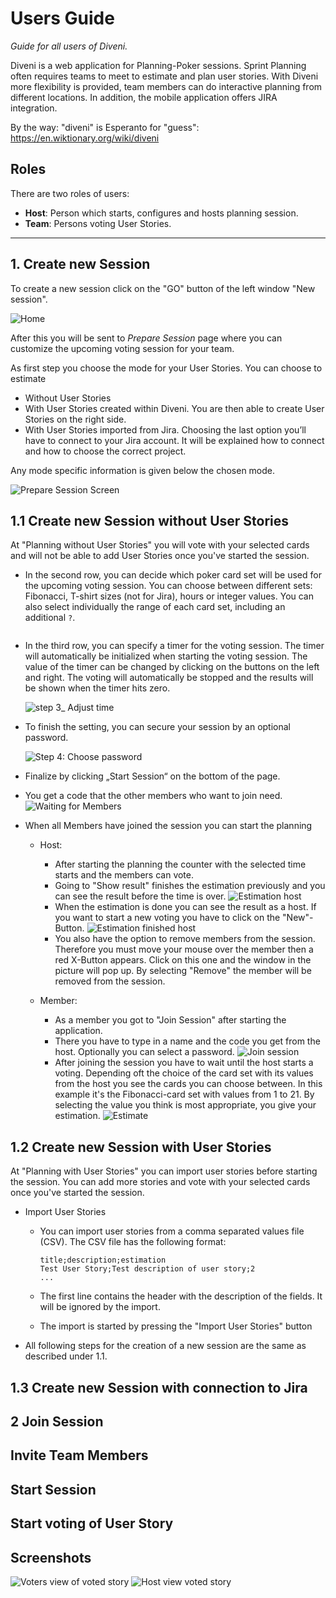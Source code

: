 # Users Guide

*Guide for all users of Diveni.*

Diveni is a web application for Planning-Poker sessions. Sprint Planning often requires teams to
meet to estimate and plan user stories. With Diveni more flexibility is provided, team members can
do interactive planning from different locations. In addition, the mobile application offers JIRA
integration.

By the way: "diveni" is Esperanto for "guess": <https://en.wiktionary.org/wiki/diveni>

## Roles

There are two roles of users:

* **Host**: Person which starts, configures and hosts planning session.
* **Team**: Persons voting User Stories.

---

## 1. Create new Session

To create a new session click on the "GO" button of the left window "New session".

<img :src="$withBase('/img/diveni_home.png')" alt="Home">    


After this you will be sent to *Prepare Session* page where you can customize the upcoming voting 
session for your team.

As first step you choose the mode for your User Stories. You can choose to estimate 

* Without User Stories 
* With User Stories created within Diveni. You are then able to create User Stories on the right side.
* With User Stories imported from Jira. Choosing the last option you’ll have to connect to your Jira 
  account. It will be explained how to connect and how to choose the correct project.

Any mode specific information is given below the chosen mode.

<img :src="$withBase('/img/prepare_your_session_selection.png')" alt="Prepare Session Screen">


## 1.1 Create new Session without User Stories

At "Planning without User Stories" you will vote with your selected cards and will not be able to add
User Stories once you've started the session.

- In the second row, you can decide which poker card set will be used for the upcoming voting
  session. You can choose between different sets: Fibonacci, T-shirt sizes (not for Jira),
  hours or integer values. You can also select individually the range of each card set, including
  an additional ```?```.

  <img :src="$withBase('/img/Select_card_set.png')" alt="">

- In the third row, you can specify a timer for the voting session. The timer will automatically be
  initialized when starting the voting session. The value of the timer can be changed by clicking on
  the buttons on the left and right. The voting will automatically be stopped and the results will be
  shown when the timer hits zero.
  
  <img :src="$withBase('/img/adjust_time.png')" alt="step 3_ Adjust time">

- To finish the setting, you can secure your session by an optional password.
  
  <img :src="$withBase('/img/Choose_password.png')" alt="Step 4: Choose password">

- Finalize by clicking „Start Session“ on the bottom of the page.
- You get a code that the other members who want to join need.
  <img :src="$withBase('/img/waiting_for_members.png')" alt="Waiting for Members">
- When all Members have joined the session you can start the planning
  - Host:
    - After starting the planning the counter with the selected time starts and the members can vote. 
    - Going to "Show result" finishes the estimation previously and you can see the result before the time is over.
      <img :src="$withBase('/img/Estimation_Host.png')" alt="Estimation host">
    - When the estimation is done you can see the result as a host. If you want to start a new voting you have to click on the "New"-Button.
      <img :src="$withBase('/img/Estimation_finished_host.png')" alt="Estimation finished host">
    - You also have the option to remove members from the session. Therefore you must move your mouse over the member then a red X-Button appears. Click on this one and the window in the picture will pop up. By selecting "Remove" the member will be removed from the session.
    
  - Member:
    - As a member you got to "Join Session" after starting the application.
    - There you have to type in a name and the code you get from the host. Optionally you can select a password.
      <img :src="$withBase('/img/join_session.png')" alt="Join session">
    - After joining the session you have to wait until the host starts a voting. Depending oft the choice of the card set with its values from the host you see the cards you can choose between. In this example it's the Fibonacci-card set with values from 1 to 21. By selecting the value you think is most appropriate, you give your estimation. 
      <img :src="$withBase('/img/Estimate.png')" alt="Estimate">

## 1.2 Create new Session with User Stories

At "Planning with User Stories" you can import user stories before starting the session. You can add more stories and vote with your selected 
cards once you've started the session.

  - Import User Stories
    - You can import user stories from a comma separated values file (CSV). The CSV file has the following format:
  
      ```
      title;description;estimation
      Test User Story;Test description of user story;2
      ...
      ```
    - The first line contains the header with the description of the fields. It will be ignored by the import.
    - The import is started by pressing the "Import User Stories" button
  - All following steps for the creation of a new session are the same as described under 1.1.

## 1.3 Create new Session with connection to Jira

## 2 Join Session

## Invite Team Members

## Start Session

## Start voting of User Story


## Screenshots

<img :src="$withBase('/img/userEstimationVoted.JPG')" alt="Voters view of voted story">

<img :src="$withBase('/img/hostEstimationFinished.JPG')" alt="Host view voted story">
